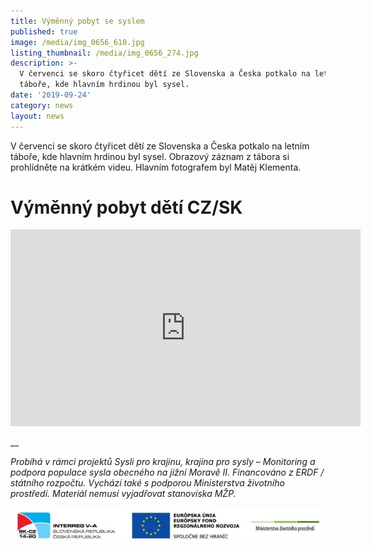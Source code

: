 ```yaml
---
title: Výměnný pobyt se syslem
published: true
image: /media/img_0656_610.jpg
listing_thumbnail: /media/img_0656_274.jpg
description: >-
  V červenci se skoro čtyřicet dětí ze Slovenska a Česka potkalo na letním
  táboře, kde hlavním hrdinou byl sysel. 
date: '2019-09-24'
category: news
layout: news
---
```

V červenci se skoro čtyřicet dětí ze Slovenska a Česka potkalo na letním táboře, kde hlavním hrdinou byl sysel. 
Obrazový záznam z tábora si prohlídněte na krátkém videu. Hlavním fotografem byl Matěj Klementa.

# Výměnný pobyt dětí CZ/SK

<iframe width="560" height="315" src="https://www.youtube.com/embed/GSUegBpJZdU" frameborder="0" allowfullscreen=""></iframe>

__

_Probíhá v rámci projektů Sysli pro krajinu, krajina pro sysly – Monitoring a podpora populace sysla obecného na jižní Moravě II. Financováno z ERDF / státního rozpočtu. Vychází také s podporou Ministerstva životního prostředí. Materiál nemusí vyjadřovat stanoviska MŽP._

![](/media/logo_irrva-a-mzp_lezato_610.jpg)
